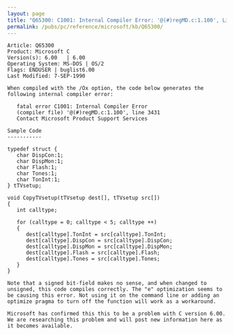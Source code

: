 ```yaml
---
layout: page
title: "Q65300: C1001: Internal Compiler Error: '@(#)regMD.c:1.100', Line 3431"
permalink: /pubs/pc/reference/microsoft/kb/Q65300/
---
```


	Article: Q65300
	Product: Microsoft C
	Version(s): 6.00   | 6.00
	Operating System: MS-DOS | OS/2
	Flags: ENDUSER | buglist6.00
	Last Modified: 7-SEP-1990
	
	When compiled with the /Ox option, the code below generates the
	following internal compiler error:
	
	   fatal error C1001: Internal Compiler Error
	   (compiler file) '@(#)regMD.c:1.100', line 3431
	   Contact Microsoft Product Support Services
	
	Sample Code
	-----------
	
	typedef struct {
	   char DispCon:1;
	   char DispMon:1;
	   char Flash:1;
	   char Tones:1;
	   char TonInt:1;
	} tTVsetup;
	
	void CopyTVsetup(tTVsetup dest[], tTVsetup src[])
	{
	   int calltype;
	
	   for (calltype = 0; calltype < 5; calltype ++)
	   {
	      dest[calltype].TonInt = src[calltype].TonInt;
	      dest[calltype].DispCon = src[calltype].DispCon;
	      dest[calltype].DispMon = src[calltype].DispMon;
	      dest[calltype].Flash = src[calltype].Flash;
	      dest[calltype].Tones = src[calltype].Tones;
	   }
	}
	
	Note that a signed bit-field makes no sense, and when changed to
	unsigned, this code compiles correctly. The "e" optimization seems to
	be causing this error. Not using it on the command line or adding an
	optimize pragma to turn off the function will work as a workaround.
	
	Microsoft has confirmed this this to be a problem with C version 6.00.
	We are researching this problem and will post new information here as
	it becomes available.
